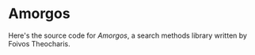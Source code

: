 # Amorgos

Here's the source code for _Amorgos_, a search methods
library written by Foivos Theocharis.
